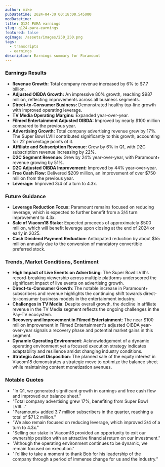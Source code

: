 ```yaml
---
author: mike
pubDatetime: 2024-04-30 00:18:00.545000
modDatetime: 
title: Q124 PARA earnings
slug: q124-para-earnings
featured: false
ogImage: /assets/images/250_250.png
tags:
  - transcripts
  - earnings
description: Earnings summary for Paramount
---
```

### Earnings Results

- **Revenue Growth:** Total company revenue increased by 6% to $7.7 billion.
- **Adjusted OIBDA Growth:** An impressive 80% growth, reaching $987 million, reflecting improvements across all business segments.
- **Direct-to-Consumer Business:** Demonstrated healthy top-line growth with improved operating leverage.
- **TV Media Operating Margins:** Expanded year-over-year.
- **Filmed Entertainment Adjusted OIBDA:** Improved by nearly $100 million compared to the previous year.
- **Advertising Growth:** Total company advertising revenue grew by 17%. The Super Bowl LVIII contributed significantly to this growth, accounting for 22 percentage points of it.
- **Affiliate and Subscription Revenue:** Grew by 6% in Q1, with D2C subscription revenue increasing by 22%.
- **D2C Segment Revenue:** Grew by 24% year-over-year, with Paramount+ revenue growing by 51%.
- **D2C Adjusted OIBDA Improvement:** Improved by 44% year-over-year.
- **Free Cash Flow:** Delivered $209 million, an improvement of over $750 million from the previous year.
- **Leverage:** Improved 3/4 of a turn to 4.3x.

### Future Guidance

- **Leverage Reduction Focus:** Paramount remains focused on reducing leverage, which is expected to further benefit from a 3/4 turn improvement to 4.3x.
- **Sale of Viacom18 Stake:** Expected proceeds of approximately $500 million, which will benefit leverage upon closing at the end of 2024 or early in 2025.
- **Cash Dividend Payment Reduction:** Anticipated reduction by about $55 million annually due to the conversion of mandatory convertible preferred stock.

### Trends, Market Conditions, Sentiment

- **High Impact of Live Events on Advertising**: The Super Bowl LVIII's record-breaking viewership across multiple platforms underscored the significant impact of live events on advertising growth.
- **Direct-to-Consumer Growth**: The notable increase in Paramount+ subscribers and revenue highlights the continuing shift towards direct-to-consumer business models in the entertainment industry.
- **Challenges in TV Media**: Despite overall growth, the decline in affiliate revenue in the TV Media segment reflects the ongoing challenges in the Pay-TV ecosystem.
- **Recovery and Improvement in Filmed Entertainment**: The near $100 million improvement in Filmed Entertainment's adjusted OIBDA year-over-year signals a recovery phase and potential market gains in this segment.
- **Dynamic Operating Environment**: Acknowledgement of a dynamic operating environment yet a focused execution strategy indicates adaptability and resilience amidst changing industry conditions.
- **Strategic Asset Disposition**: The planned sale of the equity interest in Viacom18 demonstrates a strategic move to optimize the balance sheet while maintaining content monetization avenues.

### Notable Quotes

- "In Q1, we generated significant growth in earnings and free cash flow and improved our balance sheet."
- "Total company advertising grew 17%, benefiting from Super Bowl LVIII..."
- "Paramount+ added 3.7 million subscribers in the quarter, reaching a total of $71.2 million."
- "We also remain focused on reducing leverage, which improved 3/4 of a turn to 4.3x."
- "Selling our stake in Viacom18 provided an opportunity to exit our ownership position with an attractive financial return on our investment."
- "Although the operating environment continues to be dynamic, we remain focused on execution."
- "I'd like to take a moment to thank Bob for his leadership of the company through a period of immense change for us and the industry."